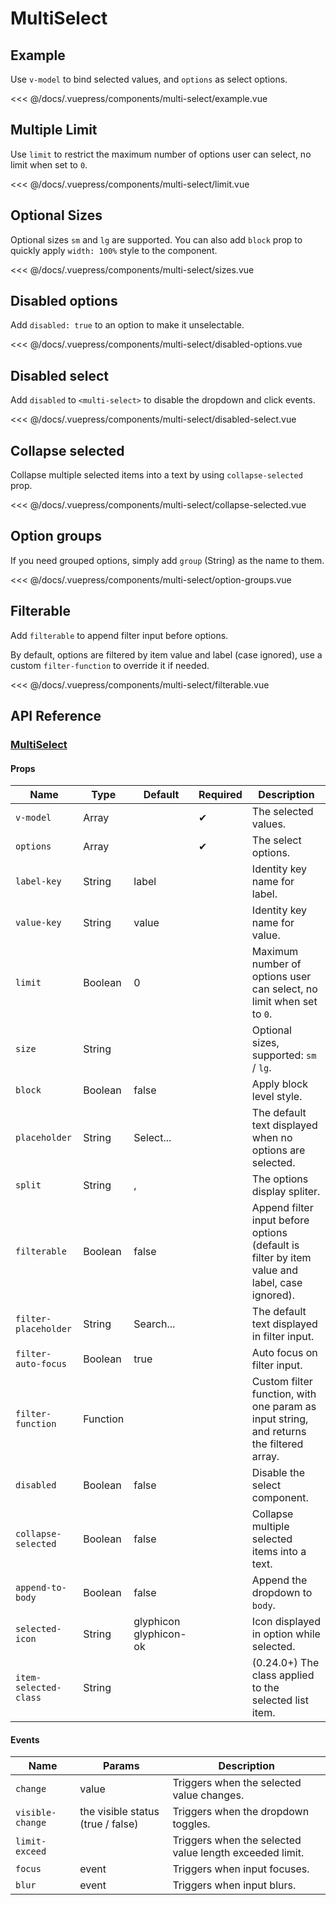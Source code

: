 # MultiSelect

## Example

Use `v-model` to bind selected values, and `options` as select options.

<multi-select-example/>

<<< @/docs/.vuepress/components/multi-select/example.vue

## Multiple Limit

Use `limit` to restrict the maximum number of options user can select, no limit when set to `0`.

<multi-select-limit/>

<<< @/docs/.vuepress/components/multi-select/limit.vue

## Optional Sizes

Optional sizes `sm` and `lg` are supported. You can also add `block` prop to quickly apply `width: 100%` style to the component.

<multi-select-sizes/>

<<< @/docs/.vuepress/components/multi-select/sizes.vue

## Disabled options

Add `disabled: true` to an option to make it unselectable.

<multi-select-disabled-options/>

<<< @/docs/.vuepress/components/multi-select/disabled-options.vue

## Disabled select

Add `disabled` to `<multi-select>` to disable the dropdown and click events.

<multi-select-disabled-select/>

<<< @/docs/.vuepress/components/multi-select/disabled-select.vue

## Collapse selected

Collapse multiple selected items into a text by using `collapse-selected` prop.

<multi-select-collapse-selected/>

<<< @/docs/.vuepress/components/multi-select/collapse-selected.vue

## Option groups

If you need grouped options, simply add `group` (String) as the name to them.

<multi-select-option-groups/>

<<< @/docs/.vuepress/components/multi-select/option-groups.vue

## Filterable

Add `filterable` to append filter input before options.

By default, options are filtered by item value and label (case ignored), use a custom `filter-function` to override it if needed.

<multi-select-filterable/>

<<< @/docs/.vuepress/components/multi-select/filterable.vue

## API Reference

### [MultiSelect](https://github.com/wxsms/uiv/blob/master/src/components/select/MultiSelect.vue)

#### Props

Name                    | Type       | Default                | Required | Description
----------------        | ---------- | ---------------------- | -------- | -----------------------
`v-model`               | Array      |                        | &#10004; | The selected values.
`options`               | Array      |                        | &#10004; | The select options.
`label-key`             | String     | label                  |          | Identity key name for label.
`value-key`             | String     | value                  |          | Identity key name for value.
`limit`                 | Boolean    | 0                      |          | Maximum number of options user can select, no limit when set to `0`.
`size`                  | String     |                        |          | Optional sizes, supported: `sm` / `lg`.
`block`                 | Boolean    | false                  |          | Apply block level style.
`placeholder`           | String     | Select...              |          | The default text displayed when no options are selected.
`split`                 | String     | ,                      |          | The options display spliter.
`filterable`            | Boolean    | false                  |          | Append filter input before options (default is filter by item value and label, case ignored).
`filter-placeholder`    | String     | Search...              |          | The default text displayed in filter input.
`filter-auto-focus`     | Boolean    | true                   |          | Auto focus on filter input.
`filter-function`       | Function   |                        |          | Custom filter function, with one param as input string, and returns the filtered array.
`disabled`              | Boolean    | false                  |          | Disable the select component.
`collapse-selected`     | Boolean    | false                  |          | Collapse multiple selected items into a text.
`append-to-body`        | Boolean    | false                  |          | Append the dropdown to `body`.
`selected-icon`         | String     | glyphicon glyphicon-ok |          | Icon displayed in option while selected.
`item-selected-class`   | String     |                        |          | (0.24.0+) The class applied to the selected list item.

#### Events

Name             | Params                            | Description
-----------      | ------                            | ---------------
`change`         | value                             | Triggers when the selected value changes.
`visible-change` | the visible status (true / false) | Triggers when the dropdown toggles.
`limit-exceed`   |                                   | Triggers when the selected value length exceeded limit.
`focus`          | event                             | Triggers when input focuses.
`blur`           | event                             | Triggers when input blurs.
